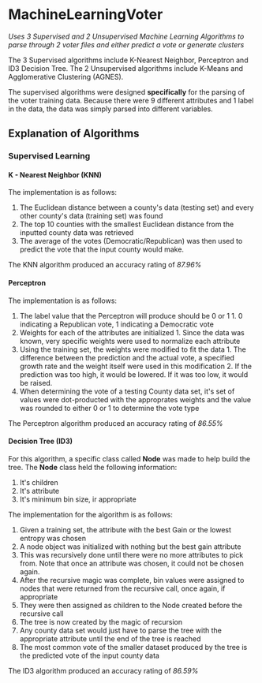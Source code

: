 # MachineLearningVoter
*Uses 3 Supervised and 2 Unsupervised Machine Learning Algorithms to parse through 2 voter files and either predict a vote or generate clusters*

The 3 Supervised algorithms include K-Nearest Neighbor, Perceptron and ID3 Decision Tree. 
The 2 Unsupervised algorithms include K-Means and Agglomerative Clustering (AGNES).

The supervised algorithms were designed **specifically** for the parsing of the voter training data. 
Because there were 9 different attributes and 1 label in the data, the data was simply parsed into different variables.

## Explanation of Algorithms

### Supervised Learning

#### K - Nearest Neighbor (KNN)

The implementation is as follows:
  1. The Euclidean distance between a county's data (testing set) and every other county's data (training set) was found
  2. The top 10 counties with the smallest Euclidean distance from the inputted county data was retrieved
  3. The average of the votes (Democratic/Republican) was then used to predict the vote that the input county would make.
  
The KNN algorithm produced an accuracy rating of *87.96%*
  
#### Perceptron

The implementation is as follows:
  1. The label value that the Perceptron will produce should be 0 or 1
    1. 0 indicating a Republican vote, 1 indicating a Democratic vote
  2. Weights for each of the attributes are initialized
    1. Since the data was known, very specific weights were used to normalize each attribute
  3. Using the training set, the weights were modified to fit the data
    1. The difference between the prediction and the actual vote, a specified growth rate and the weight itself were used in this modification
    2. If the prediction was too high, it would be lowered. If it was too low, it would be raised.
  4. When determining the vote of a testing County data set, it's set of values were dot-producted with the approprates weights and the value was rounded to either 0 or 1 to determine the vote type
  
The Perceptron algorithm produced an accuracy rating of *86.55%*

#### Decision Tree (ID3)

For this algorithm, a specific class called **Node** was made to help build the tree.
The **Node** class held the following information:
  1. It's children
  2. It's attribute
  3. It's minimum bin size, ir appropriate

The implementation for the algorithm is as follows:
  1. Given a training set, the attribute with the best Gain or the lowest entropy was chosen
  2. A node object was initialized with nothing but the best gain attribute
  3. This was recursively done until there were no more attributes to pick from. Note that once an attribute was chosen, it could not be chosen again.
  4. After the recursive magic was complete, bin values were assigned to nodes that were returned from the recursive call, once again, if appropriate
  5. They were then assigned as children to the Node created before the recursive call
  6. The tree is now created by the magic of recursion
  7. Any county data set would just have to parse the tree with the appropriate attribute until the end of the tree is reached
  8. The most common vote of the smaller dataset produced by the tree is the predicted vote of the input county data
  
The ID3 algorithm produced an accuracy rating of *86.59%*

